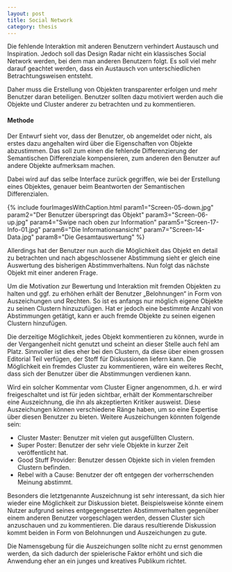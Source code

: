 ```yaml
---
layout: post
title: Social Network
category: thesis
---
```


Die fehlende Interaktion mit anderen Benutzern verhindert Austausch und Inspiration. Jedoch soll das Design Radar nicht ein klassisches Social Network werden, bei dem man anderen Benutzern folgt. Es soll viel mehr darauf geachtet werden, dass ein Austausch von unterschiedlichen Betrachtungsweisen entsteht.

Daher muss die Erstellung von Objekten transparenter erfolgen und mehr Benutzer daran beteiligen. Benutzer sollten dazu motiviert werden auch die Objekte und Cluster anderer zu betrachten und zu kommentieren.

#### Methode

Der Entwurf sieht vor, dass der Benutzer, ob angemeldet oder nicht, als erstes dazu angehalten wird über die Eigenschaften von Objekte abzustimmen. Das soll zum einen die fehlende Differenzierung der Semantischen Differenziale kompensieren, zum anderen den Benutzer auf andere Objekte aufmerksam machen. 

Dabei wird auf das selbe Interface zurück gegriffen, wie bei der Erstellung eines Objektes, genauer beim Beantworten der Semantischen Differenzialen. 

{% include fourImagesWithCaption.html param1="Screen-05-down.jpg" param2="Der Benutzer überspringt das Objekt" param3="Screen-06-up.jpg" param4="Swipe nach oben zur Information" param5="Screen-17-Info-01.jpg" param6="Die Informationsansicht" param7="Screen-14-Data.jpg" param8="Die Gesamtauswertung" %}


Allerdings hat der Benutzer nun auch die Möglichkeit das Objekt en detail zu betrachten und nach abgeschlossener Abstimmung sieht er gleich eine Auswertung des bisherigen Abstimmverhaltens. Nun folgt das nächste Objekt mit einer anderen Frage.

Um die Motivation zur Bewertung und Interaktion mit fremden Objekten zu halten und ggf. zu erhöhen erhält der Benutzer „Belohnungen“ in Form von Auszeichungen und Rechten. So ist es anfangs nur möglich eigene Objekte zu seinen Clustern hinzuzufügen. Hat er jedoch eine bestimmte Anzahl von Abstimmungen getätigt, kann er auch fremde Objekte zu seinen eigenen Clustern hinzufügen. 

Die derzeitige Möglichkeit, jedes Objekt kommentieren zu können, wurde in der Vergangenheit nicht genutzt und scheint an dieser Stelle auch fehl am Platz. Sinnvoller ist dies eher bei den Clustern, da diese über einen grossen Editorial Teil verfügen, der Stoff für Diskussionen liefern kann. Die Möglichkeit ein fremdes Cluster zu kommentieren, wäre ein weiteres Recht, dass sich der Benutzer über die Abstimmungen verdienen kann. 

Wird ein solcher Kommentar vom Cluster Eigner angenommen, d.h. er wird freigeschaltet und ist für jeden sichtbar, erhält der Kommentarschreiber eine Auszeichnung, die ihn als akzeptierten Kritiker ausweist. Diese Auszeichungen können verschiedene Ränge haben, um so eine Expertise über diesen Benutzer zu bieten. Weitere Auszeichungen könnten folgende sein:

+ Cluster Master: Benutzer mit vielen gut ausgefüllten Clustern.
+ Super Poster: Benutzer der sehr viele Objekte in kurzer Zeit veröffentlicht hat.
+ Good Stuff Provider: Benutzer dessen Objekte sich in vielen fremden Clustern befinden.
+ Rebel with a Cause: Benutzer der oft entgegen der vorherrschenden Meinung abstimmt.

Besonders die letztgenannte Auszeichnung ist sehr interessant, da sich hier wieder eine Möglichkeit zur Diskussion bietet. Beispielsweise könnte einem Nutzer aufgrund seines entgegengesetzten Abstimmverhalten gegenüber einem anderen Benutzer vorgeschlagen werden, dessen Cluster sich anzuschauen und zu kommentieren. Die daraus resultierende Diskussion kommt beiden in Form von Belohnungen und Auszeichungen zu gute.

Die Namensgebung für die Auszeichungen sollte nicht zu ernst genommen werden, da sich dadurch der spielerische Faktor erhöht und sich die Anwendung eher an ein junges und kreatives Publikum richtet.